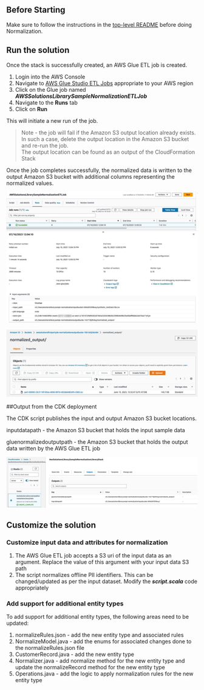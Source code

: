 ## Before Starting
Make sure to follow the instructions in the [top-level README](README.md) before doing Normalization.

## Run the solution

Once the stack is successfully created, an AWS Glue ETL job is created.
1. Login into the AWS Console
2. Navigate to [AWS Glue Studio ETL Jobs](https://us-west-2.console.aws.amazon.com/gluestudio/home) appropriate to your AWS region
3. Click on the Glue job named ***AWSSolutionsLibrarySampleNormalizationETLJob***
4. Navigate to the **Runs** tab
5. Click on **Run**

This will initiate a new run of the job.
>Note - the job will fail if the Amazon S3 output location already exists. In such a case, delete the output location in the Amazon S3 bucket and re-run the job.
> <br>The output location can be found as an output of the CloudFormation Stack

Once the job completes successfully, the normalized data is written to the output Amazon S3 bucket with additional columns representing the normalized values.

![AWS Glue ETL Job Run](assets/glue_run.jpg)

![Amazon S3 Output Data](assets/s3_output.jpg)

##Output from the CDK deployment

The CDK script publishes the input and output Amazon S3 bucket locations.

inputdatapath - the Amazon S3 bucket that holds the input sample data

gluenormalizedoutputpath - the Amazon S3 bucket that holds the output data written by the AWS Glue ETL job

![Output](assets/cfn-output.jpg)

## Customize the solution

### Customize input data and attributes for normalization
1. The AWS Glue ETL job accepts a S3 uri of the input data as an argument. Replace the value of this argument with your input data S3 path
2. The script normalizes offline PII identifiers. This can be changed/updated as per the input dataset. Modify the ***script.scala*** code appropriately

### Add support for additional entity types
To add support for additional entity types, the following areas need to be updated:
1. normalizeRules.json - add the new entity type and associated rules
2. NormalizeModel.java - add the enums for associated changes done to the normalizeRules.json file
3. CustomerRecord.java - add the new entity type
4. Normalizer.java - add normalize method for the new entity type and update the normalizeRecord method for the new entity type
5. Operations.java - add the logic to apply normalization rules for the new entity type